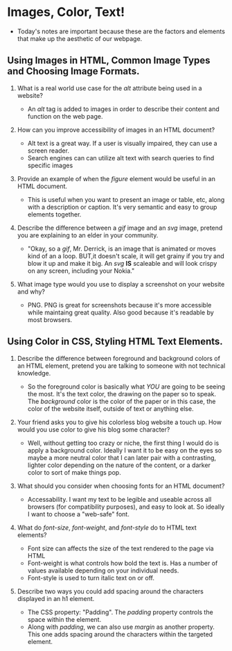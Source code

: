 # Images, Color, Text!

* Today's notes are important because these are the factors and elements that make up the aesthetic of our webpage.

## Using Images in HTML, Common Image Types and Choosing Image Formats.

1. What is a real world use case for the *alt* attribute being used in a website? 
    * An *alt* tag is added to images in order to describe their content and function on the web page. 

2. How can you improve accessibility of images in an HTML document?
    * Alt text is a great way. If a user is visually impaired, they can use a screen reader. 
    * Search engines can can utilize alt text with search queries to find specific images

3. Provide an example of when the *figure* element would be useful in an HTML document.
    * This is useful when you want to present an image or table, etc, along with a description or caption. It's very semantic and easy to group elements together.

4. Describe the difference between a *gif* image and an *svg* image, pretend you are explaining to an elder in your community.
    * "Okay, so a *gif*, Mr. Derrick, is an image that is animated or moves kind of an a loop. BUT,it doesn't scale, it will get grainy if you try and blow it up and make it big. An *svg* **IS** scaleable and will look crispy on any screen, including your Nokia."

5. What image type would you use to display a screenshot on your website and why?
    * PNG. PNG is great for screenshots because it's more accessible while maintaing great quality. Also good because it's readable by most browsers.

## Using Color in CSS, Styling HTML Text Elements.

1. Describe the difference between foreground and background colors of an HTML element, pretend you are talking to someone with not technical knowledge.
    * So the foreground color is basically what *YOU* are going to be seeing the most. It's the text color, the drawing on the paper so to speak. The *background* color is the color of the paper or in this case, the color of the website itself, outside of text or anything else. 

2. Your friend asks you to give his colorless blog website a touch up. How would you use color to give his blog some character?
    * Well, without getting too crazy or niche, the first thing I would do is apply a background color. Ideally I want it to be easy on the eyes so maybe a more neutral color that I can later pair with a contrasting, lighter color depending on the nature of the content, or a darker color to sort of make things pop. 

3. What should you consider when choosing fonts for an HTML document?
    * Accessability. I want my text to be legible and useable across all browsers (for compatibility purposes), and easy to look at. So ideally I want to choose a "web-safe" font. 

4. What do *font-size*, *font-weight*, and *font-style* do to HTML text elements?
    * Font size can affects the size of the text rendered to the page via HTML
    * Font-weight is what controls how bold the text is. Has a number of values available depending on your individual needs.
    * Font-style is used to turn italic text on or off. 

5. Describe two ways you could add spacing around the characters displayed in an h1 element.
    * The CSS property: "Padding". The *padding* property controls the space within the element. 
    * Along with *padding*, we can also use *margin* as another property. This one adds spacing around the characters within the targeted element.